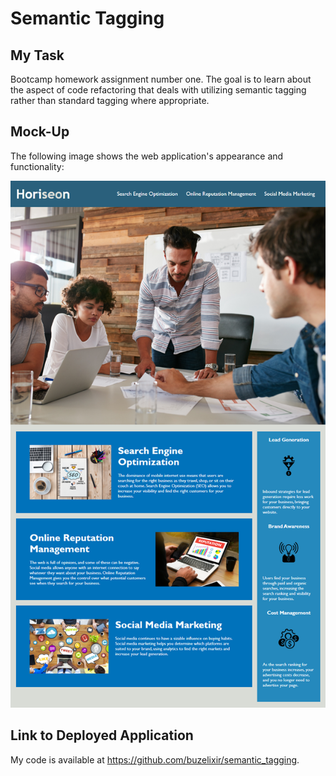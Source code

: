 # Semantic Tagging

## My Task
Bootcamp homework assignment number one. The goal is to learn about the aspect of code refactoring that deals with utilizing semantic tagging rather than standard tagging where appropriate.

## Mock-Up

The following image shows the web application's appearance and functionality:

![The Horiseon webpage includes a navigation bar, a header image, and cards with text and images at the bottom of the page.](./assets/images/homework-demo.png)

## Link to Deployed Application

My code is available at https://github.com/buzelixir/semantic_tagging.
